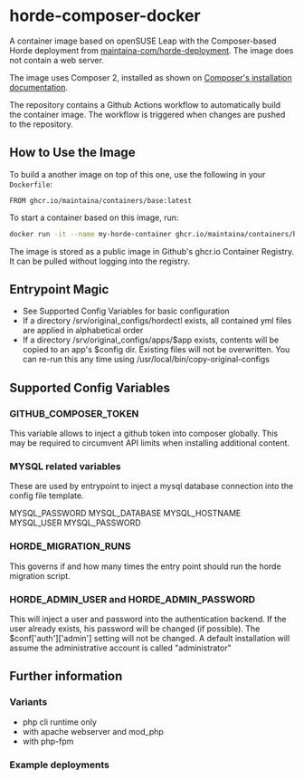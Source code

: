 # horde-composer-docker

A container image based on openSUSE Leap with the Composer-based Horde deployment from [maintaina-com/horde-deployment](https://github.com/maintaina-com/horde-deployment).
The image does not contain a web server.

The image uses Composer 2, installed as shown on [Composer's installation documentation](https://getcomposer.org/doc/faqs/how-to-install-composer-programmatically.md).

The repository contains a Github Actions workflow to automatically build the container image. The workflow is triggered when changes are pushed to the repository.

## How to Use the Image

To build a another image on top of this one, use the following in your `Dockerfile`:
```Docker
FROM ghcr.io/maintaina/containers/base:latest
```

To start a container based on this image, run:
```bash
docker run -it --name my-horde-container ghcr.io/maintaina/containers/base:latest
```

The image is stored as a public image in Github's ghcr.io Container Registry. It can
be pulled without logging into the registry.

##  Entrypoint Magic

- See Supported Config Variables for basic configuration
- If a directory /srv/original_configs/hordectl exists, all contained yml files are applied in alphabetical order
- If a directory /srv/original_configs/apps/$app exists, contents will be copied to an app's $config dir. Existing files will not be overwritten.
  You can re-run this any time using /usr/local/bin/copy-original-configs

## Supported Config Variables

### GITHUB_COMPOSER_TOKEN
This variable allows to inject a github token into composer globally. This may be required to circumvent API limits when installing additional content.

### MYSQL related variables

These are used by entrypoint to inject a mysql database connection into the config file template. 

MYSQL_PASSWORD
MYSQL_DATABASE
MYSQL_HOSTNAME
MYSQL_USER
MYSQL_PASSWORD

### HORDE_MIGRATION_RUNS

This governs if and how many times the entry point should run the horde migration script.

### HORDE_ADMIN_USER and HORDE_ADMIN_PASSWORD

This will inject a user and password into the authentication backend. If the user already exists, his password will be changed (if possible).
The $conf['auth']['admin'] setting will not be changed. A default installation will assume the administrative account is called "administrator"


## Further information

### Variants

- php cli runtime only
- with apache webserver and mod_php
- with php-fpm

### Example deployments
